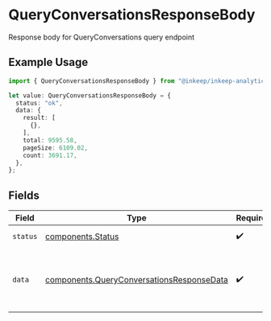 # QueryConversationsResponseBody

Response body for QueryConversations query endpoint

## Example Usage

```typescript
import { QueryConversationsResponseBody } from "@inkeep/inkeep-analytics/models/components";

let value: QueryConversationsResponseBody = {
  status: "ok",
  data: {
    result: [
      {},
    ],
    total: 9595.58,
    pageSize: 6109.02,
    count: 3691.17,
  },
};
```

## Fields

| Field                                                                                                  | Type                                                                                                   | Required                                                                                               | Description                                                                                            |
| ------------------------------------------------------------------------------------------------------ | ------------------------------------------------------------------------------------------------------ | ------------------------------------------------------------------------------------------------------ | ------------------------------------------------------------------------------------------------------ |
| `status`                                                                                               | [components.Status](../../models/components/status.md)                                                 | :heavy_check_mark:                                                                                     | Status of the response                                                                                 |
| `data`                                                                                                 | [components.QueryConversationsResponseData](../../models/components/queryconversationsresponsedata.md) | :heavy_check_mark:                                                                                     | Data object containing QueryConversations query results and pagination information                     |